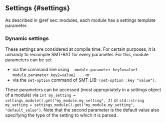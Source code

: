 ## Settings {#settings}

As described in @ref sec::modules, each module has a settings template parameter.

### Dynamic settings

These settings are considered at compile time. For certain purposes, it is unhandy to recompile SMT-RAT for every parameter. For this, module parameters can be set
* via the command line using `--module.parameter key1=value1 --module.parameter key2=value2 ...` or
* via the `set-option` command of SMT-LIB: `(set-option :key "value")`.

These parameters can be accessed (most appropriately in a settings object of a module) via `int my_setting = settings_module().get("my_module.my_setting", 2)` or `std::string my_setting = settings_module().get("my_module.my_setting", "default_value")`. Note that the second parameter is the default value also specifying the type of the setting to which it is parsed.